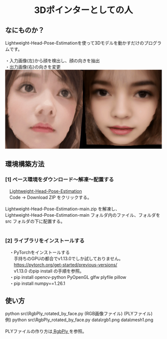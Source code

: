 <html lang="ja">
    <head>
        <meta charset="utf-8" />
    </head>
    <body>
        <h1><center>3Dポインターとしての人</center></h1>
        <h2>なにものか？</h2>
        <p>
            Lightweight-Head-Pose-Estimationを使って3Dモデルを動かすだけのプログラムです。<br>
            <br>
            ・入力画像(左)から顔を検出し、顔の向きを抽出<br>
            ・出力画像(右)の向きを変更<br>
            <img src="images/input_output.gif"><br>
        </p>
        <h2>環境構築方法</h2>
        <p>
            <h3>[1] ベース環境をダウンロード～解凍～配置する</h3>
            　<a href="https://github.com/Shaw-git/Lightweight-Head-Pose-Estimation">Lightweight-Head-Pose-Estimation</a><br>
            　Code → Download ZIP をクリックする。<br>
            <br>
              Lightweight-Head-Pose-Estimation-main.zip を解凍し、<br>
              Lightweight-Head-Pose-Estimation-main フォルダ内のファイル、フォルダを<br>
              src フォルダの下に配置する。<br>
            <br>
            <h3>[2] ライブラリをインストールする</h3>
            　・PyTorchをインストールする<br>
            　　手持ちのGPUの都合でv1.13.0でしか試しておりません。<br>
            　　<a href="https://pytorch.org/get-started/previous-versions/">https://pytorch.org/get-started/previous-versions/</a><br>
            　　v1.13.0 のpip install の手順を参照。<br>
            　・pip install opencv-python PyOpenGL glfw plyfile pillow<br>
            　・pip install numpy==1.26.1<br>
          </p>
        <h2>使い方</h2>
        <p>
            python src\RgbPly_rotated_by_face.py (RGB画像ファイル) (PLYファイル)<br>
            例) python src\RgbPly_rotated_by_face.py data\rgb1.png data\mesh1.png<br>
            <br>
            PLYファイルの作り方は<a href="https://github.com/boyoyon/RgbPly"> RgbPly </a>を参照。<br>
        </p>
    </body>
</html>
